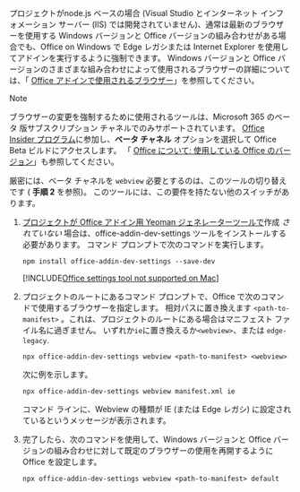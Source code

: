 プロジェクトがnode.js ベースの場合 (Visual Studio とインターネット インフォメーション サーバー (IIS) では開発されていません)、通常は最新のブラウザーを使用する Windows バージョンと Office バージョンの組み合わせがある場合でも、Office on Windows で Edge レガシまたは Internet Explorer を使用してアドインを実行するように強制できます。 Windows バージョンと Office バージョンのさまざまな組み合わせによって使用されるブラウザーの詳細については、「 [Office アドインで使用されるブラウザー](../concepts/browsers-used-by-office-web-add-ins.md)」を参照してください。

> [!NOTE]
> ブラウザーの変更を強制するために使用されるツールは、Microsoft 365 のベータ 版サブスクリプション チャネルでのみサポートされています。 [Office Insider プログラム](https://insider.office.com/join/windows)に参加し、**ベータ チャネル** オプションを選択して Office Beta ビルドにアクセスします。 「 [Office について: 使用している Office のバージョン](https://support.microsoft.com/office/932788b8-a3ce-44bf-bb09-e334518b8b19)」も参照してください。
>
> 厳密には、ベータ チャネルを `webview` 必要とするのは、このツールの切り替えです ( **手順 2** を参照)。 このツールには、この要件を持たない他のスイッチがあります。

1. [プロジェクトが Office アドイン用 Yeoman ジェネレーターツールで](../develop/yeoman-generator-overview.md)作成 *されていない* 場合は、office-addin-dev-settings ツールをインストールする必要があります。 コマンド プロンプトで次のコマンドを実行します。

    ```command&nbsp;line
    npm install office-addin-dev-settings --save-dev
    ```

    [!INCLUDE[Office settings tool not supported on Mac](../includes/tool-nonsupport-mac-note.md)]

1. プロジェクトのルートにあるコマンド プロンプトで、Office で次のコマンドで使用するブラウザーを指定します。 相対パスに置き換えます `<path-to-manifest>` 。これは、プロジェクトのルートにある場合はマニフェスト ファイル名に過ぎません。 いずれか`ie`に置き換えるか`<webview>`、または `edge-legacy`.

    ```command&nbsp;line
    npx office-addin-dev-settings webview <path-to-manifest> <webview>
    ```

    次に例を示します。

    ```command&nbsp;line
    npx office-addin-dev-settings webview manifest.xml ie
    ```

    コマンド ラインに、Webview の種類が IE (または Edge レガシ) に設定されているというメッセージが表示されます。

1. 完了したら、次のコマンドを使用して、Windows バージョンと Office バージョンの組み合わせに対して既定のブラウザーの使用を再開するように Office を設定します。

    ```command&nbsp;line
    npx office-addin-dev-settings webview <path-to-manifest> default
    ```
